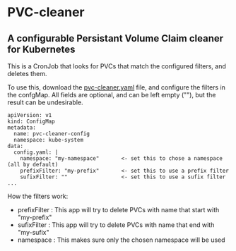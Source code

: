 # PVC-cleaner
## A configurable Persistant Volume Claim cleaner for Kubernetes 

This is a CronJob that looks for PVCs that match the configured filters, and deletes them.

To use this, download the [pvc-cleaner.yaml](pvc-cleaner.yaml) file, and configure the filters in the confgMap.
All fields are optional, and can be left empty (""), but the result can be undesirable.

```
apiVersion: v1
kind: ConfigMap
metadata:
  name: pvc-cleaner-config
  namespace: kube-system
data:
  config.yaml: |
    namespace: "my-namespace"       <- set this to chose a namespace (all by default)
    prefixFilter: "my-prefix"       <- set this to use a prefix filter
    sufixFilter: ""                 <- set this to use a sufix filter
...
```

How the filters work: 
- prefixFilter :  This app will try to delete PVCs with name that start with "my-prefix" 
- sufixFilter :  This app will try to delete PVCs with name that end with "my-sufix"
- namespace : This makes sure only the chosen namespace will be used
